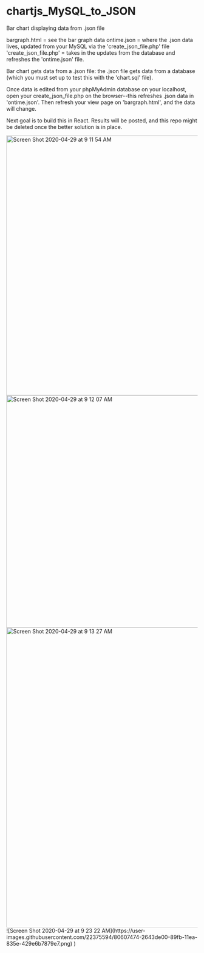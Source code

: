 # chartjs_MySQL_to_JSON
Bar chart displaying data from .json file


bargraph.html = see the bar graph data
ontime.json = where the .json data lives, updated from your MySQL via the 'create_json_file.php' file
'create_json_file.php' = takes in the updates from the database and refreshes the 'ontime.json' file.


Bar chart gets data from a .json file: the .json file gets data from a database (which you must set up to test this with the 'chart.sql' file).

Once data is edited from your phpMyAdmin database on your localhost, open your create_json_file.php on the browser--this refreshes 
.json data in 'ontime.json'. Then refresh your view page on 'bargraph.html', and the data will change.


Next goal is to build this in React. Results will be posted, and this repo might be deleted once the better solution is in place. 



<img width="683" alt="Screen Shot 2020-04-29 at 9 11 54 AM" src="https://user-images.githubusercontent.com/22375594/80606131-89347580-89f9-11ea-9691-57bdd6d52307.png">
<img width="610" alt="Screen Shot 2020-04-29 at 9 12 07 AM" src="https://user-images.githubusercontent.com/22375594/80606132-89347580-89f9-11ea-9643-131d2debcb03.png">
<img width="789" alt="Screen Shot 2020-04-29 at 9 13 27 AM" src="https://user-images.githubusercontent.com/22375594/80607272-ee3c9b00-89fa-11ea-9b5e-0b7541fad1be.png">
![Screen Shot 2020-04-29 at 9 23 22 AM](https://user-images.githubusercontent.com/22375594/80607474-2643de00-89fb-11ea-835e-429e6b7879e7.png)
)

